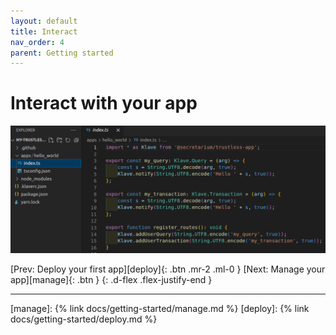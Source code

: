 ```yaml
---
layout: default
title: Interact
nav_order: 4
parent: Getting started
---
```


# Interact with your app

![Request your app](https://raw.githubusercontent.com/Gosu14/klave-docs/main/assets/images/develop.png)

[Prev: Deploy your first app][deploy]{: .btn .mr-2 .ml-0 } [Next: Manage your app][manage]{: .btn }
{: .d-flex .flex-justify-end }

---
[manage]: {% link docs/getting-started/manage.md %}
[deploy]: {% link docs/getting-started/deploy.md %}